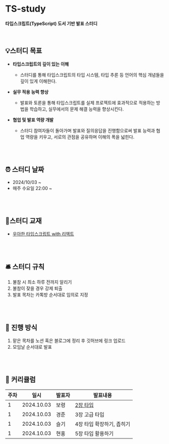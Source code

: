 # TS-study
**타입스크립트(TypeScript) 도서 기반 발표 스터디**

<br/>

## 💡스터디 목표
- **타입스크립트의 깊이 있는 이해**
  - 스터디를 통해 타입스크립트의 타입 시스템, 타입 추론 등 언어의 핵심 개념들을 깊이 있게 이해한다.

- **실무 적용 능력 향상**
  - 발표와 토론을 통해 타입스크립트를 실제 프로젝트에 효과적으로 적용하는 방법을 학습하고, 실무에서의 문제 해결 능력을 향상시킨다.

- **협업 및 발표 역량 개발**
  - 스터디 참여자들이 돌아가며 발표와 질의응답을 진행함으로써 발표 능력과 협업 역량을 키우고, 서로의 관점을 공유하며 이해의 폭을 넓힌다.


<br/><br/>

## ⏰ 스터디 날짜
- 2024/10/03 ~ 
- 매주 수요일 22:00 ~ 

<br/><br/>

## 📘스터디 교재
- [우아한 타입스크립트 with 리액트](https://product.kyobobook.co.kr/detail/S000210716282?utm_source=google&utm_medium=cpc&utm_campaign=googleSearch&gad_source=1&gclid=Cj0KCQjwjNS3BhChARIsAOxBM6qZ81rCRgQN-7GDF3G3voumUOTmV9CNJd2tMD6z2P-QN56qG2Xvb_saAphREALw_wcB)

<br/><br/>

## 🛎️ 스터디 규칙
1. 불참 시 최소 하루 전까지 알리기
2. 불참이 잦을 경우 강제 퇴출
3. 발표 목차는 카톡방 순서대로 임의로 지정

<br/><br/>

## 📢 진행 방식
1. 맡은 목차를 노션 혹은 블로그에 정리 후 깃허브에 링크 업로드
2. 모임날 순서대로 발표

<br/><br/>

## 📆 커리큘럼

| 주차 | 일시       | 발표자             | 발표내용                                  |
|------|------------|--------------------|-------------------------------------------|
| 1    | 2024.10.03  | 보령   | [2장 타입](https://thin-brisket-ae4.notion.site/18-10c1725a42fe8051af02dad4a5ed0494?pvs=4) |
| 1    | 2024.10.03  | 경준   | 3장 고급 타입 |
| 1    | 2024.10.03  | 슬기   | 4장 타입 확장하기, 좁히기 |
| 1    | 2024.10.03  | 현홍   | 5장 타입 활용하기 |


<br/><br/>
